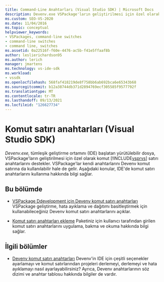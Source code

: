 ```yaml
---
title: Command-Line Anahtarları (Visual Studio SDK) | Microsoft Docs
description: Devenv.exe VSPackage'ların geliştirilmesi için özel olarak komut satırı anahtarlarını destekler. Komut satırı anahtarları hakkında bilgi edinmek için bu bölümdeki makaleleri kullanın.
ms.custom: SEO-VS-2020
ms.date: 11/04/2016
ms.topic: conceptual
helpviewer_keywords:
- VSPackages, command-line switches
- command-line switches
- command line, switches
ms.assetid: 0a22516f-f60e-4476-ac5b-f41e5ffaaf8b
author: leslierichardson95
ms.author: lerich
manager: jmartens
ms.technology: vs-ide-sdk
ms.workload:
- vssdk
ms.openlocfilehash: 568faf418219de8f758bb6ab692bca6e65343b68
ms.sourcegitcommit: b12a38744db371d2894769ecf305585f9577792f
ms.translationtype: MT
ms.contentlocale: tr-TR
ms.lasthandoff: 09/13/2021
ms.locfileid: "126627734"
---
```

# <a name="command-line-switches-visual-studio-sdk"></a>Komut satırı anahtarları (Visual Studio SDK)
*Devenv.exe,* tümleşik geliştirme ortamını (IDE) başlatan yürütülebilir dosya, VSPackage'ların geliştirilmesi için özel olarak komut [!INCLUDE[vsprvs](../code-quality/includes/vsprvs_md.md)] satırı anahtarlarını destekler. VSPackage'lar kendi anahtarlarını Devenv komut satırına da kullanılabilir hale de gelir. Aşağıdaki konular, IDE'de komut satırı anahtarlarını kullanma hakkında bilgi sağlar.

## <a name="in-this-section"></a>Bu bölümde
- [VSPackage Ddevelopment için Devenv komut satırı anahtarları](../extensibility/devenv-command-line-switches-for-vspackage-development.md) VSPackage geliştirme, hata ayıklama ve dağıtımı basitleştirmek için kullanabileceğiniz Devenv komut satırı anahtarlarını açıklar.

- [Komut satırı anahtarları ekleme](../extensibility/adding-command-line-switches.md) Paketiniz için kullanıcı tarafından girilen komut satırı anahtarlarını uygulama, bakma ve okuma hakkında bilgi sağlar.

## <a name="related-sections"></a>İlgili bölümler
- [Devenv komut satırı anahtarları](../ide/reference/devenv-command-line-switches.md) Devenv'in IDE için çeşitli seçenekler ayarlamayı ve komut satırlarından projeleri derlemeyi, derlemeyi ve hata ayıklamayı nasıl ayarlayabilirsiniz? Ayrıca, Devenv anahtarlarının söz dizimi ve anahtar tablosu hakkında bilgiler de vardır.

